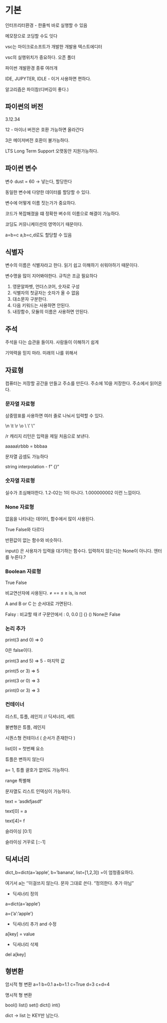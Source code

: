 # 기본

인터프리터환경 - 한줄씩 바로 실행할 수 있음

메모장으로 코딩할 수도 잇다

vsc는 마이크로소프트가 개발한 개발용 텍스트에디터

vsc의 실행위치가 중요하다. 오픈 폴더

파이썬 개발환경 종류 여러개

IDE, JUPYTER, IDLE - 이거 사용하면 편하다.

알고리즘은 파이참(디버깅이 좋다.)

## 파이썬의 버전

3.12.34

12 - 마이너 버전은 호환 가능하면 올라간다

3은 메이저버전 호환이 불가능하다.

LTS Long Term Support  오랫동안 지원가능하다.

## 파이썬 변수

변수  dust = 60 → 넣는다, 할당한다

동일한 변수에 다양한 데이터를 할당할 수 있다.

변수에 어떻게 이름 짓는가가 중요하다.

코드가 복잡해졌을 떄 정확한 벼수의 이름으로 해결이 가능하다.

코딩도 커뮤니케이션의 영역이기 때문이다.

a=b=c  a,b=c,d로도 할당할 수 있음

## 식별자

변수의 이름은 식별자라고 한다. 읽기 쉽고 이해하기 쉬워야하기 때문이다.

변수명을 많이 지어봐야한다. 규칙은 조금 필요하다

1. 영문알파벳, 언더스코어, 숫자로 구성
2. 식별자의 첫글자는 숫자가 올 수 없음
3. 대소문자 구분한다.
4. 다음 키워드는 사용하면 안된다.
5. 내장함수, 모듈의 이름은 사용하면 안된다. 

## 주석

주석을 다는 습관을 들이자. 사람들이 이해하기 쉽게

기억력을 믿지 마라. 미래의 나를 위해서

## 자료형

컴퓨터는 저장할 공간을 만들고 주소를 만든다. 주소에 10을 저장한다. 주소에서 읽어온다.

### 문자열 자료형

삼중땀표를 사용하면 여러 줄로 나눠서 입력할 수 있다.

\n \t \r \o \\ \’ \’’

/r 캐리지 리턴은 입력을 제일 처음으로 보낸다.

aaaaa\rbbb = bbbaa

문자열 곱셈도 가능하다

string interpolation - f” {}“

### 숫자열 자료형

실수가 조심해야한다. 1.2-02는 1이 아니다. 1.000000002 이런 느낌이다. 

### None 자료형

없음을 나타내는 데이터, 함수에서 많이 사용된다. 

True False와 다르다

반환값이 없는 함수와 비슷하다.

input() 은 사용자가 입력을 대기하는 함수다. 입력하지 않는다는 None이 아니다. 엔터를 누른다.?

### Boolean 자료형

True False

비교연산자에 사용된다.  ≠ == ≤ ≥ is, is not

A and B or C 는 순서대로 가면된다.

Falsy : 비교할 때  if 구문안에서 : 0, 0.0 [] {} () None은 False

### 논리 추가

print(3 and 0) ⇒ 0

0은 false이다.

print(3 and 5) ⇒ 5 - 마지막 값

print(5 or 3) ⇒ 5

print(3 or 0) ⇒ 3

print(0 or 3) ⇒ 3

### 컨테이너

리스트, 튜플, 레인지 // 딕셔너리, 세트

불변형은 튜플, 레인지

시퀀스형 컨테이너 ( 순서가 존재한다 )

 list[0] = 첫번째 요소

튜플은 변하지 않는다

a= 1, 튜플  괄호가 없어도 가능하다.

range  특별해

문자열도 리스트 인덱싱이 가능하다.

text = ‘asdkfjasdf’

text[0] = a

text[4]= f

슬라이싱 [0:1]

슬라이싱 거꾸로 [::-1]

## 딕셔너리

dict_b=dict(a=’apple’, b=’banana’, list=[1,2,3])  =이 엄청중요하다.

여기서 a는 ‘’이걸쓰지 않는다. 문자 그대로 쓴다. “정의한다. 추가 아님”

- 딕셔너리 정의

a=dict(a=’apple’)

a={’a’:’apple’}

- 딕셔너리 추가 and 수정

a[key] = value

- 딕셔너리 삭제

del a[key]

## 형변환

암시적 형 변환 a=1 b=0.1 a+b=1.1    c=True d=3 c+d=4

명시적 형 변환

bool() list() set() dict() int()

dict → list 는 KEY만 남는다.
